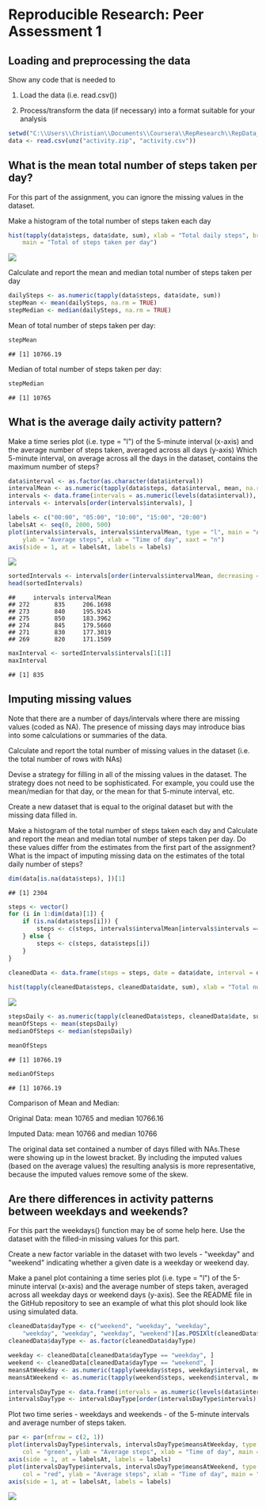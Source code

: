 # Reproducible Research: Peer Assessment 1


## Loading and preprocessing the data
Show any code that is needed to

1) Load the data (i.e. read.csv())

2) Process/transform the data (if necessary) into a format suitable for your analysis


```r
setwd("C:\\Users\\Christian\\Documents\\Coursera\\RepResearch\\RepData_PeerAssessment1")
data <- read.csv(unz("activity.zip", "activity.csv"))
```


## What is the mean total number of steps taken per day?
For this part of the assignment, you can ignore the missing values in the dataset.

Make a histogram of the total number of steps taken each day


```r
hist(tapply(data$steps, data$date, sum), xlab = "Total daily steps", breaks = 20, 
    main = "Total of steps taken per day")
```

![](PA1_template_files/figure-html/unnamed-chunk-2-1.png) 



Calculate and report the mean and median total number of steps taken per day

```r
dailySteps <- as.numeric(tapply(data$steps, data$date, sum))
stepMean <- mean(dailySteps, na.rm = TRUE)
stepMedian <- median(dailySteps, na.rm = TRUE)
```

Mean of total number of steps taken per day:

```r
stepMean
```

```
## [1] 10766.19
```

Median of total number of steps taken per day:

```r
stepMedian
```

```
## [1] 10765
```

## What is the average daily activity pattern?
Make a time series plot (i.e. type = "l") of the 5-minute interval (x-axis) and the average number of steps taken, averaged across all days (y-axis)
Which 5-minute interval, on average across all the days in the dataset, contains the maximum number of steps?


```r
data$interval <- as.factor(as.character(data$interval))
intervalMean <- as.numeric(tapply(data$steps, data$interval, mean, na.rm = TRUE))
intervals <- data.frame(intervals = as.numeric(levels(data$interval)), intervalMean)
intervals <- intervals[order(intervals$intervals), ]

labels <- c("00:00", "05:00", "10:00", "15:00", "20:00")
labelsAt <- seq(0, 2000, 500)
plot(intervals$intervals, intervals$intervalMean, type = "l", main = "Average steps (5-minute interval)", 
    ylab = "Average steps", xlab = "Time of day", xaxt = "n")
axis(side = 1, at = labelsAt, labels = labels)
```

![](PA1_template_files/figure-html/unnamed-chunk-6-1.png) 

```r
sortedIntervals <- intervals[order(intervals$intervalMean, decreasing = TRUE), ]
head(sortedIntervals)
```

```
##     intervals intervalMean
## 272       835     206.1698
## 273       840     195.9245
## 275       850     183.3962
## 274       845     179.5660
## 271       830     177.3019
## 269       820     171.1509
```


```r
maxInterval <- sortedIntervals$intervals[1[1]]
maxInterval
```

```
## [1] 835
```


## Imputing missing values
Note that there are a number of days/intervals where there are missing values (coded as NA). The presence of missing days may introduce bias into some calculations or summaries of the data.


Calculate and report the total number of missing values in the dataset (i.e. the total number of rows with NAs)


Devise a strategy for filling in all of the missing values in the dataset. The strategy does not need to be sophisticated. For example, you could use the mean/median for that day, or the mean for that 5-minute interval, etc.


Create a new dataset that is equal to the original dataset but with the missing data filled in.


Make a histogram of the total number of steps taken each day and Calculate and report the mean and median total number of steps taken per day. Do these values differ from the estimates from the first part of the assignment? What is the impact of imputing missing data on the estimates of the total daily number of steps?



```r
dim(data[is.na(data$steps), ])[1]
```

```
## [1] 2304
```

```r
steps <- vector()
for (i in 1:dim(data)[1]) {
    if (is.na(data$steps[i])) {
        steps <- c(steps, intervals$intervalMean[intervals$intervals == data$interval[i]])
    } else {
        steps <- c(steps, data$steps[i])
    }
}
```


```r
cleanedData <- data.frame(steps = steps, date = data$date, interval = data$interval)
    
hist(tapply(cleanedData$steps, cleanedData$date, sum), xlab = "Total number of steps per day", breaks = 20, main = "Total number of steps per day")
```

![](PA1_template_files/figure-html/unnamed-chunk-9-1.png) 

```r
stepsDaily <- as.numeric(tapply(cleanedData$steps, cleanedData$date, sum))
meanOfSteps <- mean(stepsDaily)
medianOfSteps <- median(stepsDaily)
```


```r
meanOfSteps
```

```
## [1] 10766.19
```


```r
medianOfSteps
```

```
## [1] 10766.19
```

Comparison of Mean and Median:

Original Data: 
mean 10765 and median 10766.16

Imputed Data: 
mean 10766 and median 10766

The original data set contained a number of days filled with NAs.These were showing up in the lowest bracket. By including the imputed values (based on the average values) the resulting analysis is more representative, because the imputed values remove some of the skew.


## Are there differences in activity patterns between weekdays and weekends?

For this part the weekdays() function may be of some help here. Use the dataset with the filled-in missing values for this part.


Create a new factor variable in the dataset with two levels - "weekday" and "weekend" indicating whether a given date is a weekday or weekend day.


Make a panel plot containing a time series plot (i.e. type = "l") of the 5-minute interval (x-axis) and the average number of steps taken, averaged across all weekday days or weekend days (y-axis). See the README file in the GitHub repository to see an example of what this plot should look like using simulated data.



```r
cleanedData$dayType <- c("weekend", "weekday", "weekday", 
    "weekday", "weekday", "weekday", "weekend")[as.POSIXlt(cleanedData$date)$wday + 1]
cleanedData$dayType <- as.factor(cleanedData$dayType)

weekday <- cleanedData[cleanedData$dayType == "weekday", ]
weekend <- cleanedData[cleanedData$dayType == "weekend", ]
meansAtWeekday <- as.numeric(tapply(weekday$steps, weekday$interval, mean))
meansAtWeekend <- as.numeric(tapply(weekend$steps, weekend$interval, mean))

intervalsDayType <- data.frame(intervals = as.numeric(levels(data$interval)), meansAtWeekday, meansAtWeekend)
intervalsDayType <- intervalsDayType[order(intervalsDayType$intervals), ]
```


Plot two time series - weekdays and weekends - of the 5-minute intervals and average number of steps taken.


```r
par <- par(mfrow = c(2, 1))
plot(intervalsDayType$intervals, intervalsDayType$meansAtWeekday, type = "l", 
    col = "green", ylab = "Average steps", xlab = "Time of day", main = "Weekday - Average steps in 5-minute intervals", xaxt = "n")
axis(side = 1, at = labelsAt, labels = labels)
plot(intervalsDayType$intervals, intervalsDayType$meansAtWeekend, type = "l", 
    col = "red", ylab = "Average steps", xlab = "Time of day", main = "Weekend - Average steps in 5-minute intervals", xaxt = "n")
axis(side = 1, at = labelsAt, labels = labels)
```

![](PA1_template_files/figure-html/unnamed-chunk-13-1.png) 


